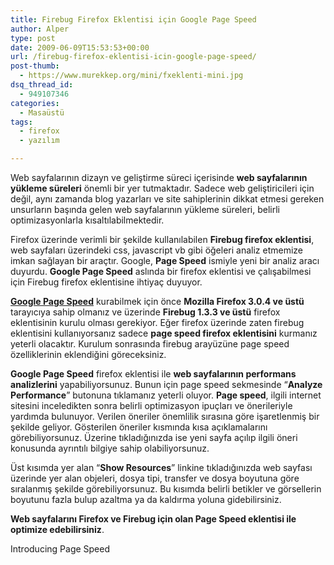 ```yaml
---
title: Firebug Firefox Eklentisi için Google Page Speed
author: Alper
type: post
date: 2009-06-09T15:53:53+00:00
url: /firebug-firefox-eklentisi-icin-google-page-speed/
post-thumb:
  - https://www.murekkep.org/mini/fxeklenti-mini.jpg
dsq_thread_id:
  - 949107346
categories:
  - Masaüstü
tags:
  - firefox
  - yazılım

---
```

Web sayfalarının dizayn ve geliştirme süreci içerisinde **web sayfalarının yükleme süreleri** önemli bir yer tutmaktadır. Sadece web geliştiricileri için değil, aynı zamanda blog yazarları ve site sahiplerinin dikkat etmesi gereken unsurların başında gelen web sayfalarının yükleme süreleri, belirli optimizasyonlarla kısaltılabilmektedir.

Firefox üzerinde verimli bir şekilde kullanılabilen **Firebug firefox eklentisi**, web sayfaları üzerindeki css, javascript vb gibi öğeleri analiz etmemize imkan sağlayan bir araçtır. Google, **Page Speed** ismiyle yeni bir analiz aracı duyurdu. **Google Page Speed** aslında bir firefox eklentisi ve çalışabilmesi için Firebug firefox eklentisine ihtiyaç duyuyor. 

**[Google Page Speed][1]** kurabilmek için önce **Mozilla Firefox 3.0.4 ve üstü** tarayıcıya sahip olmanız ve üzerinde **Firebug 1.3.3 ve üstü** firefox eklentisinin kurulu olması gerekiyor. Eğer firefox üzerinde zaten firebug eklentisini kullanıyorsanız sadece **page speed firefox eklentisini** kurmanız yeterli olacaktır. Kurulum sonrasında firebug arayüzüne page speed özelliklerinin eklendiğini göreceksiniz. 

**Google Page Speed** firefox eklentisi ile **web sayfalarının performans analizlerini** yapabiliyorsunuz. Bunun için page speed sekmesinde &#8220;**Analyze Performance**&#8221; butonuna tıklamanız yeterli oluyor. **Page speed**, ilgili internet sitesini inceledikten sonra belirli optimizasyon ipuçları ve önerileriyle yardımda bulunuyor. Verilen öneriler önemlilik sırasına göre işaretlenmiş bir şekilde geliyor. Gösterilen öneriler kısmında kısa açıklamalarını görebiliyorsunuz. Üzerine tıkladığınızda ise yeni sayfa açılıp ilgili öneri konusunda ayrıntılı bilgiye sahip olabiliyorsunuz. 

Üst kısımda yer alan &#8220;**Show Resources**&#8221; linkine tıkladığınızda web sayfası üzerinde yer alan objeleri, dosya tipi, transfer ve dosya boyutuna göre sıralanmış şekilde görebiliyorsunuz. Bu kısımda belirli betikler ve görsellerin boyutunu fazla bulup azaltma ya da kaldırma yoluna gidebilirsiniz. 

**Web sayfalarını Firefox ve Firebug için olan Page Speed eklentisi ile optimize edebilirsiniz**. 

Introducing Page Speed

 [1]: https://code.google.com/p/page-speed/